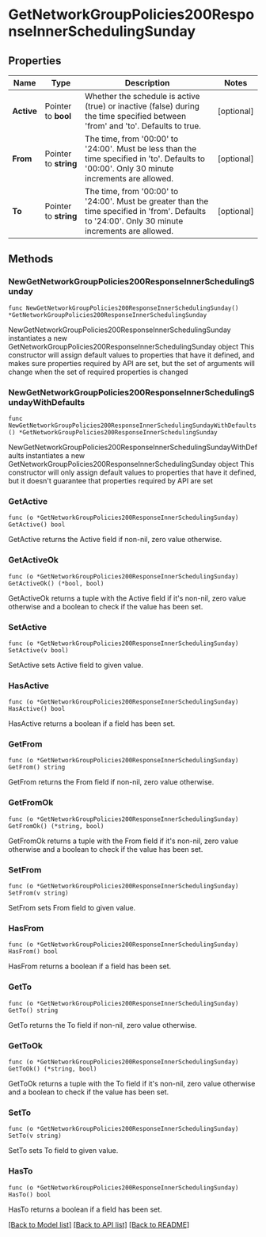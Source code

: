 # GetNetworkGroupPolicies200ResponseInnerSchedulingSunday

## Properties

Name | Type | Description | Notes
------------ | ------------- | ------------- | -------------
**Active** | Pointer to **bool** | Whether the schedule is active (true) or inactive (false) during the time specified between &#39;from&#39; and &#39;to&#39;. Defaults to true. | [optional] 
**From** | Pointer to **string** | The time, from &#39;00:00&#39; to &#39;24:00&#39;. Must be less than the time specified in &#39;to&#39;. Defaults to &#39;00:00&#39;. Only 30 minute increments are allowed. | [optional] 
**To** | Pointer to **string** | The time, from &#39;00:00&#39; to &#39;24:00&#39;. Must be greater than the time specified in &#39;from&#39;. Defaults to &#39;24:00&#39;. Only 30 minute increments are allowed. | [optional] 

## Methods

### NewGetNetworkGroupPolicies200ResponseInnerSchedulingSunday

`func NewGetNetworkGroupPolicies200ResponseInnerSchedulingSunday() *GetNetworkGroupPolicies200ResponseInnerSchedulingSunday`

NewGetNetworkGroupPolicies200ResponseInnerSchedulingSunday instantiates a new GetNetworkGroupPolicies200ResponseInnerSchedulingSunday object
This constructor will assign default values to properties that have it defined,
and makes sure properties required by API are set, but the set of arguments
will change when the set of required properties is changed

### NewGetNetworkGroupPolicies200ResponseInnerSchedulingSundayWithDefaults

`func NewGetNetworkGroupPolicies200ResponseInnerSchedulingSundayWithDefaults() *GetNetworkGroupPolicies200ResponseInnerSchedulingSunday`

NewGetNetworkGroupPolicies200ResponseInnerSchedulingSundayWithDefaults instantiates a new GetNetworkGroupPolicies200ResponseInnerSchedulingSunday object
This constructor will only assign default values to properties that have it defined,
but it doesn't guarantee that properties required by API are set

### GetActive

`func (o *GetNetworkGroupPolicies200ResponseInnerSchedulingSunday) GetActive() bool`

GetActive returns the Active field if non-nil, zero value otherwise.

### GetActiveOk

`func (o *GetNetworkGroupPolicies200ResponseInnerSchedulingSunday) GetActiveOk() (*bool, bool)`

GetActiveOk returns a tuple with the Active field if it's non-nil, zero value otherwise
and a boolean to check if the value has been set.

### SetActive

`func (o *GetNetworkGroupPolicies200ResponseInnerSchedulingSunday) SetActive(v bool)`

SetActive sets Active field to given value.

### HasActive

`func (o *GetNetworkGroupPolicies200ResponseInnerSchedulingSunday) HasActive() bool`

HasActive returns a boolean if a field has been set.

### GetFrom

`func (o *GetNetworkGroupPolicies200ResponseInnerSchedulingSunday) GetFrom() string`

GetFrom returns the From field if non-nil, zero value otherwise.

### GetFromOk

`func (o *GetNetworkGroupPolicies200ResponseInnerSchedulingSunday) GetFromOk() (*string, bool)`

GetFromOk returns a tuple with the From field if it's non-nil, zero value otherwise
and a boolean to check if the value has been set.

### SetFrom

`func (o *GetNetworkGroupPolicies200ResponseInnerSchedulingSunday) SetFrom(v string)`

SetFrom sets From field to given value.

### HasFrom

`func (o *GetNetworkGroupPolicies200ResponseInnerSchedulingSunday) HasFrom() bool`

HasFrom returns a boolean if a field has been set.

### GetTo

`func (o *GetNetworkGroupPolicies200ResponseInnerSchedulingSunday) GetTo() string`

GetTo returns the To field if non-nil, zero value otherwise.

### GetToOk

`func (o *GetNetworkGroupPolicies200ResponseInnerSchedulingSunday) GetToOk() (*string, bool)`

GetToOk returns a tuple with the To field if it's non-nil, zero value otherwise
and a boolean to check if the value has been set.

### SetTo

`func (o *GetNetworkGroupPolicies200ResponseInnerSchedulingSunday) SetTo(v string)`

SetTo sets To field to given value.

### HasTo

`func (o *GetNetworkGroupPolicies200ResponseInnerSchedulingSunday) HasTo() bool`

HasTo returns a boolean if a field has been set.


[[Back to Model list]](../README.md#documentation-for-models) [[Back to API list]](../README.md#documentation-for-api-endpoints) [[Back to README]](../README.md)


